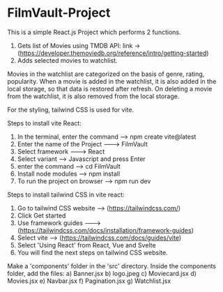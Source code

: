 # FilmVault-Project

This is a simple React.js Project which performs 2 functions.
1. Gets list of Movies using TMDB API: link -> (https://developer.themoviedb.org/reference/intro/getting-started)
2. Adds selected movies to watchlist.
  
 Movies in the watchlist are categorized on the basis of genre, rating, popularity.
 When a movie is added in the watchlist, it is also added in the local storage, so that data is restored after refresh.
 On deleting a movie from the watchlist, it is also removed from the local storage.

For the styling, tailwind CSS is used for vite.

Steps to install vite React:
1. In the terminal, enter the command -->  npm create vite@latest
2. Enter the name of the Project ---> FilmVault
3. Select framework ---> React
4. Select variant --> Javascript and press Enter
5. enter the command --> cd FilmVault
6. Install node modules --> npm install
7. To run the project on browser --> npm run dev

Steps to install tailwind CSS in vite react:
1. Go to tailwind CSS website --> (https://tailwindcss.com/)
2. Click Get started
3. Use framework guides ---> (https://tailwindcss.com/docs/installation/framework-guides)
4. Select vite --> (https://tailwindcss.com/docs/guides/vite)
5. Select 'Using React' from React, Vue and Svelte
6. You will find the next steps on tailwind CSS website.

Make a 'components' folder in the 'src' directory.
Inside the components folder, add the files:
  a) Banner.jsx
  b) logo.jpeg
  c) Moviecard.jsx
  d) Movies.jsx
  e) Navbar.jsx
  f) Pagination.jsx
  g) Watchlist.jsx
